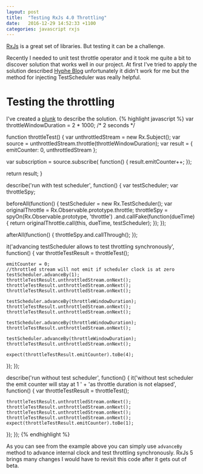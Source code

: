 ```yaml
---
layout: post
title:  "Testing RxJs 4.0 Throttling"
date:   2016-12-29 14:52:33 +1100
categories: javascript rxjs
---
```

[RxJs](https://github.com/Reactive-Extensions/RxJS) is a great set of libraries. But testing it can be a challenge.

Recently I needed to unit test throttle operator and it took me quite a bit to discover solution that works well in our project.
At first I've tried to apply the solution described [Hyphe Blog](https://blog.hyphe.me/rxjs-testing-in-real-world-applications/) unfortunately it didn't work for me
but the method for injecting TestScheduler was really helpful.

# Testing the throttling #
I've created a [plunk](https://embed.plnkr.co/jbusaLl5OdZFRESrVjK0/) to describe the solution.
{% highlight javascript %}
var throttleWindowDuration = 2 * 1000; /* 2 seconds */

function throttleTest() {
  var unthrottledStream = new Rx.Subject();
  var source = unthrottledStream.throttle(throttleWindowDuration);
  var result = {
    emitCounter: 0,
    unthrottledStream
  };

  var subscription = source.subscribe(
    function() {
      result.emitCounter++;
    });

  return result;
}

describe('run with test scheduler', function() {
  var testScheduler;
  var throttleSpy;

  beforeAll(function() {
    testScheduler = new Rx.TestScheduler();
    var originalThrottle = Rx.Observable.prototype.throttle;
    throttleSpy = spyOn(Rx.Observable.prototype, 'throttle')
      .and.callFake(function(dueTime) {
        return originalThrottle.call(this, dueTime, testScheduler);
      });
  });

  afterAll(function() {
    throttleSpy.and.callThrough();
  });

  it('advancing testScheduler allows to test throttling synchronously', function() {
    var throttleTestResult = throttleTest();

    emitCounter = 0;
    //throttled stream will not emit if scheduler clock is at zero
    testScheduler.advanceBy(1);
    throttleTestResult.unthrottledStream.onNext();
    throttleTestResult.unthrottledStream.onNext();
    throttleTestResult.unthrottledStream.onNext();

    testScheduler.advanceBy(throttleWindowDuration);
    throttleTestResult.unthrottledStream.onNext();
    throttleTestResult.unthrottledStream.onNext();

    testScheduler.advanceBy(throttleWindowDuration);
    throttleTestResult.unthrottledStream.onNext();

    testScheduler.advanceBy(throttleWindowDuration);
    throttleTestResult.unthrottledStream.onNext();

    expect(throttleTestResult.emitCounter).toBe(4);
  });
});

describe('run without test scheduler', function() {
  it('without test scheduler the emit counter will stay at 1 '
    + 'as throttle duration is not elapsed', function() {
    var throttleTestResult = throttleTest();

    throttleTestResult.unthrottledStream.onNext();
    throttleTestResult.unthrottledStream.onNext();
    throttleTestResult.unthrottledStream.onNext();
    throttleTestResult.unthrottledStream.onNext();
    expect(throttleTestResult.emitCounter).toBe(1);
  });
});
{% endhighlight %}

As you can see from the example above you can simply use `advanceBy` method to advance internal clock and test throttling synchronously.
RxJs 5 brings many changes I would have to revisit this code after it gets out of beta.
